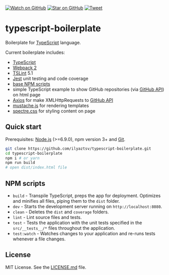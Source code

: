 [![Watch on GitHub][github-watch-badge]][github-watch]
[![Star on GitHub][github-star-badge]][github-star]
[![Tweet][twitter-badge]][twitter]

# typescript-boilerplate
Boilerplate for [TypeScript][typescript] language.

Current boilerplate includes:

+ [TypeScript][typescript]
+ [Webpack 2][webpack]
+ [TSLint][tslint] 5.1
+ [Jest][jest] unit testing and code coverage
+ [base NPM scripts](#npm-scripts)
+ simple TypeScript example to show GitHub repositories (via [GitHub API][githubapi]) on html page
+ [Axios][axios] for make XMLHttpRequests to [GitHub API][githubapi]
+ [mustache.js][mustache] for rendering templates
+ [spectre.css][spectrecss] for styling content on page

## Quick start

Prerequisites: [Node.js][nodejs] (>=6.9.0), npm version 3+ and [Git][git].

```sh
git clone https://github.com/ilyaztsv/typescript-boilerplate.git
cd typescript-boilerplate
npm i # or yarn
npm run build
# open dist/index.html file
```

## NPM scripts

+ `build` - Transpile TypeScript, preps the app for deployment. Optimizes and minifies all files, piping them to the `dist` folder.
+ `dev` - Starts the development server running on `http://localhost:8080`.
+ `clean` - Deletes the `dist` and `coverage` folders.
+ `lint` - Lint source files and tests.
+ `test` - Tests the application with the unit tests specified in the `src/__tests__/*` files throughout the application.
+ `test:watch` - Watches changes to your application and re-runs tests whenever a file changes.

## License

MIT License. See the [LICENSE.md][license] file.

[github-watch-badge]: https://img.shields.io/github/watchers/ilyaztsv/typescript-boilerplate.svg?style=social
[github-watch]: https://github.com/ilyaztsv/typescript-boilerplate/watchers
[github-star-badge]: https://img.shields.io/github/stars/ilyaztsv/typescript-boilerplate.svg?style=social
[github-star]: https://github.com/ilyaztsv/typescript-boilerplate/stargazers
[twitter]: https://twitter.com/intent/tweet?text=Try%20this%20simple%20TypeScript%20boilerplate!%20https://github.com/ilyaztsv/typescript-boilerplate
[twitter-badge]: https://img.shields.io/twitter/url/https/ilyaztsv/typescript-boilerplate.svg?style=social
[typescript]: https://www.typescriptlang.org/
[webpack]: https://webpack.js.org/
[tslint]: https://palantir.github.io/tslint/
[jest]: https://facebook.github.io/jest/
[githubapi]: https://developer.github.com/v3/
[axios]: https://github.com/mzabriskie/axios
[mustache]: https://github.com/janl/mustache.js/
[spectrecss]: https://picturepan2.github.io/spectre/
[nodejs]: https://nodejs.org/en/
[git]: https://git-scm.com/
[license]: https://github.com/ilyaztsv/typescript-boilerplate/blob/master/LICENSE.md